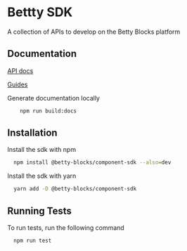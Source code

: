 # Bettty SDK

A collection of APIs to develop on the Betty Blocks platform

## Documentation

[API docs](https://bettyblocks.github.io/component-sdk/modules.html)

[Guides](https://github.com/bettyblocks/cli/wiki/Components:Prefabs-(Experimental))

Generate documentation locally

```bash
    npm run build:docs
```

## Installation

Install the sdk with npm

```bash
  npm install @betty-blocks/component-sdk --also=dev
```

Install the sdk with yarn

```bash
  yarn add -D @betty-blocks/component-sdk
```

## Running Tests

To run tests, run the following command

```bash
  npm run test
```
